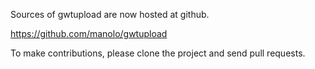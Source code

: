 Sources of gwtupload are now hosted at github.

https://github.com/manolo/gwtupload

To make contributions, please clone the project and send pull requests.